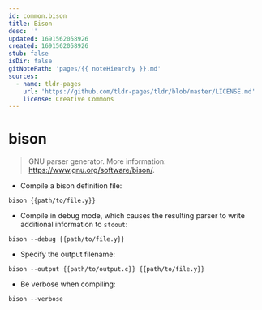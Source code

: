```yaml
---
id: common.bison
title: Bison
desc: ''
updated: 1691562058926
created: 1691562058926
stub: false
isDir: false
gitNotePath: 'pages/{{ noteHiearchy }}.md'
sources:
  - name: tldr-pages
    url: 'https://github.com/tldr-pages/tldr/blob/master/LICENSE.md'
    license: Creative Commons
---
```

# bison

> GNU parser generator.
> More information: <https://www.gnu.org/software/bison/>.

- Compile a bison definition file:

`bison {{path/to/file.y}}`

- Compile in debug mode, which causes the resulting parser to write additional information to `stdout`:

`bison --debug {{path/to/file.y}}`

- Specify the output filename:

`bison --output {{path/to/output.c}} {{path/to/file.y}}`

- Be verbose when compiling:

`bison --verbose`


